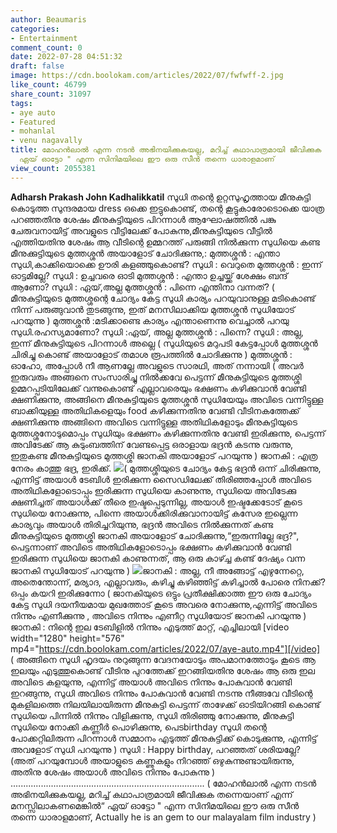 ```yaml
---
author: Beaumaris
categories:
- Entertainment
comment_count: 0
date: 2022-07-28 04:51:32
draft: false
image: https://cdn.boolokam.com/articles/2022/07/fwfwff-2.jpg
like_count: 46799
share_count: 31097
tags:
- aye auto
- Featured
- mohanlal
- venu nagavally
title: മോഹൻലാൽ എന്ന നടൻ അഭിനയിക്കുകയല്ല, മറിച്ച് കഥാപാത്രമായി ജീവിക്കുക തന്നെയാണ്,
  ഏയ്‌ ഓട്ടോ " എന്ന സിനിമയിലെ ഈ ഒരു സീൻ തന്നെ ധാരാളമാണ്
view_count: 2055381
---
```


**Adharsh Prakash John Kadhalikkatil** സുധി തന്റെ ഉറ്റസുഹൃത്തായ മീനുകുട്ടി കൊടുത്ത സുന്ദരമായ dress ഒക്കെ ഇട്ടുകൊണ്ട്, തന്റെ കൂട്ടുകാരോടൊക്കെ യാത്ര പറഞ്ഞതിനു ശേഷം മീനുകുട്ടിയുടെ പിറന്നാൾ ആഘോഷത്തിൽ പങ്കു ചേരുവനായിട്ട് അവളുടെ വീട്ടിലേക്ക് പോകുന്നു,മീനുകുട്ടിയുടെ വീട്ടിൽ എത്തിയതിനു ശേഷം ആ വീടിന്റെ ഉമ്മറത്ത് പരുങ്ങി നിൽക്കുന്ന സുധിയെ കണ്ട മീനുക്കുട്ടിയുടെ മുത്തശ്ശൻ അയാളോട് ചോദിക്കുന്നു,: മുത്തശ്ശൻ : എന്താ സുധി,കാക്കിയൊക്കെ ഊരി കളഞ്ഞുകൊണ്ട്? സുധി : വെറുതെ മുത്തശ്ശൻ : ഇന്ന് ഓട്ടമില്ലേ? സുധി : ഉച്ചവരെ ഓടി മുത്തശ്ശൻ : എന്താ ഉച്ചയ്ക്ക് ശേക്ഷം ബന്ദ് ആണോ? സുധി : ഏയ്‌,അല്ല മുത്തശ്ശൻ : പിന്നെ എന്തിനാ വന്നത്? ( മീനുകുട്ടിയുടെ മുത്തശ്ശന്റെ ചോദ്യം കേട്ട സുധി കാര്യം പറയുവാനുള്ള മടികൊണ്ട് നിന്ന് പരുങ്ങുവാൻ തുടങ്ങുന്നു, ഇത് മനസിലാക്കിയ മുത്തശ്ശൻ സുധിയോട് പറയുന്നു ) മുത്തശ്ശൻ :മടിക്കാണ്ടെ കാര്യം എന്താണെന്നു വെച്ചാൽ പറയു സുധി.രഹസ്യമാണോ? സുധി :ഏയ്‌, അല്ല മുത്തശ്ശൻ : പിന്നെ? സുധി : അല്ല, ഇന്ന് മീനുകുട്ടിയുടെ പിറന്നാൾ അല്ലെ ( സുധിയുടെ മറുപടി കേട്ടപ്പോൾ മുത്തശ്ശൻ ചിരിച്ചു കൊണ്ട് അയാളോട് തമാശ രൂപത്തിൽ ചോദിക്കുന്നു ) മുത്തശ്ശൻ : ഓഹോ, അപ്പോൾ നീ ആണല്ലേ അവളുടെ സാരഥി, അത് നന്നായി ( അവർ ഇരുവരും അങ്ങനെ സംസാരിച്ചു നിൽക്കവേ പെട്ടന്ന് മീനുകുട്ടിയുടെ മുത്തശ്ശി ഉമ്മറപ്പടിയിലേക്ക് വന്നുകൊണ്ട് എല്ലാവരെയും ഭക്ഷണം കഴിക്കുവാൻ വേണ്ടി ക്ഷണിക്കുന്നു, അങ്ങിനെ മീനുകുട്ടിയുടെ മുത്തശ്ശൻ സുധിയേയും അവിടെ വന്നിട്ടുള്ള ബാക്കിയുള്ള അതിഥികളെയും food കഴിക്കുന്നതിനു വേണ്ടി വീടിനകത്തേക്ക് ക്ഷണിക്കുന്നു അങ്ങിനെ അവിടെ വന്നിട്ടുള്ള അതിഥികളോടും മീനുകുട്ടിയുടെ മുത്തശ്ശനോടുമൊപ്പം സുധിയും ഭക്ഷണം കഴിക്കുന്നതിനു വേണ്ടി ഇരിക്കുന്നു, പെട്ടന്ന് അവിടേക്ക് ആ കുടുംബത്തിന് വേണ്ടപ്പെട്ട ഒരാളായ ഭദ്രൻ കടന്നു വരുന്നു, ഇതുകണ്ട മീനുകുട്ടിയുടെ മുത്തശ്ശി ജാനകി അയാളോട് പറയുന്നു ) ജാനകി : എത്ര നേരം കാത്തു ഭദ്ര, ഇരിക്ക്. ![](https://cdn.boolokam.com/articles/2022/07/fwfwff-2.jpg)( മുത്തശ്ശിയുടെ ചോദ്യം കേട്ട ഭദ്രൻ ഒന്ന് ചിരിക്കുന്നു, എന്നിട്ട് അയാൾ ടേബിൾ ഇരിക്കുന്ന സൈഡിലേക്ക് തിരിഞ്ഞപ്പോൾ അവിടെ അതിഥികളോടൊപ്പം ഇരിക്കുന്ന സുധിയെ കാണുന്നു, സുധിയെ അവിടേക്കു ക്ഷണിച്ചത് അയാൾക്ക്‌ തീരെ ഇഷ്ടപ്പെടുന്നില്ല, അയാൾ ഇഷ്ടക്കേടോട് കൂടെ സുധിയെ നോക്കുന്നു, പിന്നെ അയാൾക്കിരിക്കുവാനായിട്ട് കസേര ഇല്ലെന്ന കാര്യവും അയാൾ തിരിച്ചറിയുന്നു, ഭദ്രൻ അവിടെ നിൽക്കുന്നത് കണ്ട മീനുകുട്ടിയുടെ മുത്തശ്ശി ജാനകി അയാളോട് ചോദിക്കുന്നു,“ഇരുന്നില്ലേ ഭദ്ര?", പെട്ടന്നാണ് അവിടെ അതിഥികളോടൊപ്പം ഭക്ഷണം കഴിക്കുവാൻ വേണ്ടി ഇരിക്കുന്ന സുധിയെ ജാനകി കാണുന്നത്, ആ ഒരു കാഴ്ച്ച കണ്ട് ദേഷ്യം വന്ന ജാനകി സുധിയോട് പറയുന്നു ) ![](https://cdn.boolokam.com/articles/2022/07/fwwffff-1.jpg)ജാനകി : അല്ല, നീ അങ്ങോട്ട്‌ എഴുന്നേറ്റെ, അതെന്തോന്ന്, മര്യാദ, എല്ലാവരും, കഴിച്ചു കഴിഞ്ഞിട്ട് കഴിച്ചാൽ പോരെ നിനക്ക്? ഒപ്പം കയറി ഇരിക്കുന്നോ ( ജാനകിയുടെ ഒട്ടും പ്രതീക്ഷിക്കാത്ത ഈ ഒരു ചോദ്യം കേട്ട സുധി ദയനീയമായ മുഖത്തോട് കൂടെ അവരെ നോക്കുന്നു,എന്നിട്ട് അവിടെ നിന്നും എണീക്കുന്നു , അവിടെ നിന്നും എണീറ്റ സുധിയോട് ജാനകി പറയുന്നു ) ജാനകി : നിന്റെ ഇല ടേബിളിൽ നിന്നും എടുത്ത് മാറ്റ്, എച്ചിലായി [video width="1280" height="576" mp4="https://cdn.boolokam.com/articles/2022/07/aye-auto.mp4"][/video] ( അങ്ങിനെ സുധി ഹൃദയം നുറുങ്ങുന്ന വേദനയോടും അപമാനത്തോടും കൂടെ ആ ഇലയും എടുത്തുകൊണ്ട് വീടിനു പുറത്തേക്ക് ഇറങ്ങിയതിനു ശേഷം ആ ഒരു ഇല അവിടെ കളയുന്നു, എന്നിട്ട് അയാൾ അവിടെ നിന്നും പോകുവാൻ വേണ്ടി ഇറങ്ങുന്നു, സുധി അവിടെ നിന്നും പോകുവാൻ വേണ്ടി നടന്നു നീങ്ങവേ വീടിന്റെ മുകളിലത്തെ നിലയിലായിരുന്ന മീനുകുട്ടി പെട്ടന്ന് താഴേക്ക് ഓടിയിറങ്ങി കൊണ്ട് സുധിയെ പിന്നിൽ നിന്നും വിളിക്കുന്നു, സുധി തിരിഞ്ഞു നോക്കുന്നു, മീനുകുട്ടി സുധിയെ നോക്കി കണ്ണീർ പൊഴിക്കുന്നു, പെടbirthday സുധി തന്റെ പോക്കറ്റിലിരുന്ന പിറന്നാൾ സമ്മാനം എടുത്ത് മീനുകുട്ടിക്ക് കൊടുക്കുന്നു, എന്നിട്ട് അവളോട്‌ സുധി പറയുന്നു ) സുധി : Happy birthday, പറഞ്ഞത് ശരിയല്ലേ? (അത് പറയുമ്പോൾ അയാളുടെ കണ്ണുകളും നിറഞ്ഞ് ഒഴുകുന്നുണ്ടായിരുന്നു, അതിനു ശേഷം അയാൾ അവിടെ നിന്നും പോകുന്നു ) ............................................................................. ( മോഹൻലാൽ എന്ന നടൻ അഭിനയിക്കുകയല്ല, മറിച്ച് കഥാപാത്രമായി ജീവിക്കുക തന്നെയാണ് എന്ന് മനസ്സിലാകണമെങ്കിൽ“ ഏയ്‌ ഓട്ടോ " എന്ന സിനിമയിലെ ഈ ഒരു സീൻ തന്നെ ധാരാളമാണ്, Actually he is an gem to our malayalam film industry )
